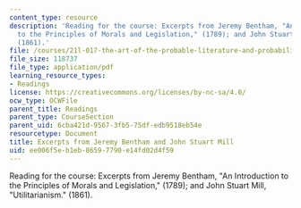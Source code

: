 ```yaml
---
content_type: resource
description: 'Reading for the course: Excerpts from Jeremy Bentham, "An Introduction
  to the Principles of Morals and Legislation," (1789); and John Stuart Mill, "Utilitarianism."
  (1861).'
file: /courses/21l-017-the-art-of-the-probable-literature-and-probability-spring-2008/ee006f5eb1eb86597790e14fd02d4f59_bentham_mill.pdf
file_size: 118737
file_type: application/pdf
learning_resource_types:
- Readings
license: https://creativecommons.org/licenses/by-nc-sa/4.0/
ocw_type: OCWFile
parent_title: Readings
parent_type: CourseSection
parent_uid: 6cba421d-9567-3fb5-75df-edb9518eb54e
resourcetype: Document
title: Excerpts from Jeremy Bentham and John Stuart Mill
uid: ee006f5e-b1eb-8659-7790-e14fd02d4f59
---
```

Reading for the course: Excerpts from Jeremy Bentham, "An Introduction to the Principles of Morals and Legislation," (1789); and John Stuart Mill, "Utilitarianism." (1861).